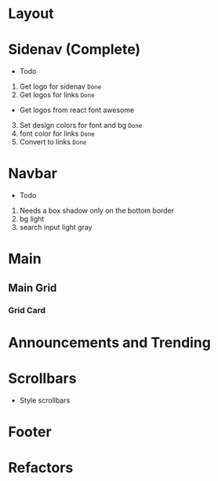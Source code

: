# Layout
# Sidenav (Complete)
- Todo
1. Get logo for sidenav `Done` 
2. Get logos for links `Done`
- Get logos from react font awesome  
3. Set design colors for font and bg `Done`
4. font color for links `Done`
5. Convert to links `Done`
# Navbar
- Todo
1. Needs a box shadow only on the bottom border
2. bg light 
3. search input light gray 

# Main
## Main Grid
### Grid Card
# Announcements and Trending
# Scrollbars 
- Style scrollbars
# Footer
# Refactors